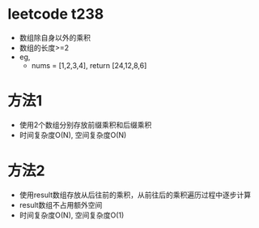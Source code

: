 # leetcode t238
- 数组除自身以外的乘积
- 数组的长度>=2
- eg,
    - nums = [1,2,3,4], return [24,12,8,6]
    
# 方法1
- 使用2个数组分别存放前缀乘积和后缀乘积
- 时间复杂度O(N), 空间复杂度O(N)

# 方法2
- 使用result数组存放从后往前的乘积，从前往后的乘积遍历过程中逐步计算
- result数组不占用额外空间
- 时间复杂度O(N), 空间复杂度O(1)